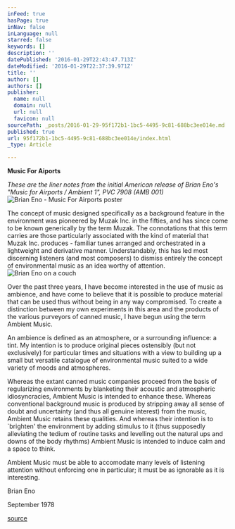 ```yaml
---
inFeed: true
hasPage: true
inNav: false
inLanguage: null
starred: false
keywords: []
description: ''
datePublished: '2016-01-29T22:43:47.713Z'
dateModified: '2016-01-29T22:37:39.971Z'
title: ''
author: []
authors: []
publisher:
  name: null
  domain: null
  url: null
  favicon: null
sourcePath: _posts/2016-01-29-95f172b1-1bc5-4495-9c81-688bc3ee014e.md
published: true
url: 95f172b1-1bc5-4495-9c81-688bc3ee014e/index.html
_type: Article

---
```

**Music For Aiports**

_These are the liner notes from the initial American release of Brian Eno's "Music for Airports / Ambient 1", PVC 7908 (AMB 001)_
![Brian Eno - Music For Airports poster](https://the-grid-user-content.s3-us-west-2.amazonaws.com/97c77142-703e-49e3-9441-e0517bc6bec0.jpg)

The concept of music designed specifically as a background feature in the environment was pioneered by Muzak Inc. in the fifties, and has since come to be known generically by the term Muzak. The connotations that this term carries are those particularly associated with the kind of material that Muzak Inc. produces - familiar tunes arranged and orchestrated in a lightweight and derivative manner. Understandably, this has led most discerning listeners (and most composers) to dismiss entirely the concept of environmental music as an idea worthy of attention.
![Brian Eno on a couch](https://the-grid-user-content.s3-us-west-2.amazonaws.com/457cba2c-749e-447d-90f8-f8828bdf66ce.jpg)

Over the past three years, I have become interested in the use of music as ambience, and have come to believe that it is possible to produce material that can be used thus without being in any way compromised. To create a distinction between my own experiments in this area and the products of the various purveyors of canned music, I have begun using the term Ambient Music.

An ambience is defined as an atmosphere, or a surrounding influence: a tint. My intention is to produce original pieces ostensibly (but not exclusively) for particular times and situations with a view to building up a small but versatile catalogue of environmental music suited to a wide variety of moods and atmospheres.

Whereas the extant canned music companies proceed from the basis of regularizing environments by blanketing their acoustic and atmospheric idiosyncracies, Ambient Music is intended to enhance these. Whereas conventional background music is produced by stripping away all sense of doubt and uncertainty (and thus all genuine interest) from the music, Ambient Music retains these qualities. And whereas their intention is to \`brighten' the environment by adding stimulus to it (thus supposedly alleviating the tedium of routine tasks and levelling out the natural ups and downs of the body rhythms) Ambient Music is intended to induce calm and a space to think.

Ambient Music must be able to accomodate many levels of listening attention without enforcing one in particular; it must be as ignorable as it is interesting.

Brian Eno

September 1978

[source][0]

[0]: http://music.hyperreal.org/artists/brian_eno/MFA-txt.html